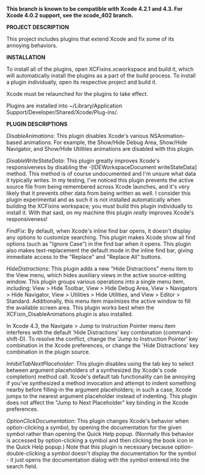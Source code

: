 __This branch is known to be compatible with Xcode 4.2.1 and 4.3. For Xcode 4.0.2 support, see the xcode_402 branch.__

__PROJECT DESCRIPTION__

This project includes plugins that extend Xcode and fix some of its annoying behaviors.

__INSTALLATION__

To install all of the plugins, open XCFixins.xcworkspace and build it, which will automatically install the plugins as a part of the build process. To install a plugin individually, open its respective project and build it.

Xcode must be relaunched for the plugins to take effect.

Plugins are installed into ~/Library/Application Support/Developer/Shared/Xcode/Plug-ins/.

__PLUGIN DESCRIPTIONS__

_DisableAnimations_: This plugin disables Xcode's various NSAnimation-based animations. For example, the Show/Hide Debug Area, Show/Hide Navigator, and Show/Hide Utilities animations are disabled with this plugin.

_DisableWriteStateData_: This plugin greatly improves Xcode's responsiveness by disabling the -[IDEWorkspaceDocument writeStateData] method. This method is of course undocumented and I'm unsure what data it typically writes. In my testing, I've noticed this plugin prevents the active source file from being remembered across Xcode launches, and it's very likely that it prevents other data from being written as well. I consider this plugin experimental and as such it is not installed automatically when building the XCFixins workspace; you must build this plugin individually to install it. With that said, on my machine this plugin *really* improves Xcode's responsiveness!

_FindFix_: By default, when Xcode's inline find bar opens, it doesn't display any options to customize searching. This plugin makes Xcode show all find options (such as "Ignore Case") in the find bar when it opens. This plugin also makes text-replacement the default mode in the inline find bar, giving immediate access to the "Replace" and "Replace All" buttons.

_HideDistractions_: This plugin adds a new "Hide Distractions" menu item to the View menu, which hides auxiliary views in the active source-editing window. This plugin groups various operations into a single menu item, including: View > Hide Toolbar, View > Hide Debug Area, View > Navigators > Hide Navigator, View > Utilities > Hide Utilities, and View > Editor > Standard. Additionally, this menu item maximizes the active window to fill the available screen area. This plugin works best when the XCFixin_DisableAnimations plugin is also installed.

In Xcode 4.3, the Navigate > Jump to Instruction Pointer menu item interferes with the default 'Hide Distractions' key combination (command-shift-D). To resolve the conflict, change the 'Jump to Instruction Pointer' key combination in the Xcode preferences, or change the 'Hide Distractions' key combination in the plugin source.

_InhibitTabNextPlaceholder_: This plugin disables using the tab key to select between argument placeholders of a synthesized (by Xcode's code completion) method call. Xcode's default tab functionality can be annoying if you've synthesized a method invocation and attempt to indent something nearby before filling-in the argument placeholders; in such a case, Xcode jumps to the nearest argument placeholder instead of indenting. This plugin does not affect the "Jump to Next Placeholder" key binding in the Xcode preferences.

_OptionClickDocumentation_: This plugin changes Xcode's behavior when option-clicking a symbol, by opening the documentation for the given symbol rather than opening the Quick Help popup. (Normally this behavior is accessed by option-clicking a symbol and then clicking the book icon in the Quick Help popup.) Note that this plugin is necessary because option-double-clicking a symbol doesn't display the documentation for the symbol - it just opens the documentation dialog with the symbol entered into the search field.